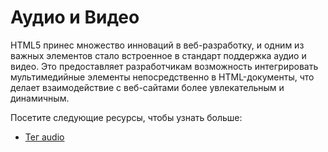 # Аудио и Видео

HTML5 принес множество инноваций в веб-разработку, и одним из важных элементов стало встроенное в стандарт поддержка аудио и видео. Это предоставляет разработчикам возможность интегрировать мультимедийные элементы непосредственно в HTML-документы, что делает взаимодействие с веб-сайтами более увлекательным и динамичным.

Посетите следующие ресурсы, чтобы узнать больше:

- [Тег audio](Tag%20<audio>/README.md)